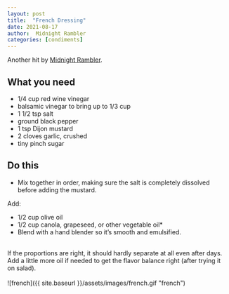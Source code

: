 ```yaml
---
layout: post
title:  "French Dressing"
date: 2021-08-17
author:  Midnight Rambler
categories: [condiments]
---
```

Another hit by [Midnight Rambler](https://twitter.com/mramblr).

## What you need
* 1/4 cup red wine vinegar
* balsamic vinegar to bring up to 1/3 cup
* 1 1/2 tsp salt
* ground black pepper
* 1 tsp Dijon mustard
* 2 cloves garlic, crushed
* tiny pinch sugar

## Do this
* Mix together in order, making sure the salt is completely dissolved before adding the mustard.

Add:
* 1/2 cup olive oil
* 1/2 cup canola, grapeseed, or other vegetable oil*
* Blend with a hand blender so it’s smooth and emulsified.<br/><br/>

If the proportions are right, it should hardly separate at all even after days. Add a little more oil if needed to get the flavor balance right (after trying it on salad).
<br/>
<br/>
![french]({{ site.baseurl }}/assets/images/french.gif "french")
